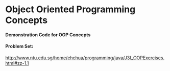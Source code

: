# Object Oriented Programming Concepts

#### Demonstration Code for OOP Concepts 

#### Problem Set:
http://www.ntu.edu.sg/home/ehchua/programming/java/J3f_OOPExercises.html#zz-1.1
